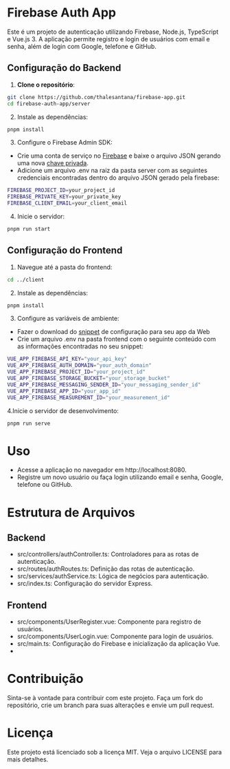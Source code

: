 # Firebase Auth App

Este é um projeto de autenticação utilizando Firebase, Node.js, TypeScript e Vue.js 3. A aplicação permite registro e login de usuários com email e senha, além de login com Google, telefone e GitHub.

## Configuração do Backend

1. **Clone o repositório**:
 ```bash
 git clone https://github.com/thalesantana/firebase-app.git
 cd firebase-auth-app/server
 ```
   
2. Instale as dependências:
```bash
pnpm install
```

3. Configure o Firebase Admin SDK:
- Crie uma conta de serviço no [Firebase](https://firebase.google.com/?hl=pt-br) e baixe o arquivo JSON gerando uma nova [chave privada](https://console.firebase.google.com/u/0/project/fir-app-4b204/settings/serviceaccounts/adminsdk?hl=pt-br).
- Adicione um arquivo .env na raiz da pasta server com as seguintes credenciais encontradas dentro do arquivo JSON gerado pela firebase:
```bash
FIREBASE_PROJECT_ID=your_project_id
FIREBASE_PRIVATE_KEY=your_private_key
FIREBASE_CLIENT_EMAIL=your_client_email
```
4. Inicie o servidor:
```bash
pnpm run start
```
## Configuração do Frontend
1. Navegue até a pasta do frontend:
 ```bash
 cd ../client
 ```
2. Instale as dependências:
```bash
pnpm install
```
3. Configure as variáveis de ambiente:
- Fazer o download do [snippet](https://support.google.com/firebase/answer/7015592?hl=pt-br#web&zippy=%2Cneste-artigo) de configuração para seu app da Web
- Crie um arquivo .env na pasta frontend com o seguinte conteúdo com as informações encontradas no seu snippet:
```bash
VUE_APP_FIREBASE_API_KEY="your_api_key"
VUE_APP_FIREBASE_AUTH_DOMAIN="your_auth_domain"
VUE_APP_FIREBASE_PROJECT_ID="your_project_id"
VUE_APP_FIREBASE_STORAGE_BUCKET="your_storage_bucket"
VUE_APP_FIREBASE_MESSAGING_SENDER_ID="your_messaging_sender_id"
VUE_APP_FIREBASE_APP_ID="your_app_id"
VUE_APP_FIREBASE_MEASUREMENT_ID="your_measurement_id"
```
4.Inicie o servidor de desenvolvimento:
```bash
pnpm run serve
```
# Uso
- Acesse a aplicação no navegador em http://localhost:8080.
- Registre um novo usuário ou faça login utilizando email e senha, Google, telefone ou GitHub.
# Estrutura de Arquivos
## Backend
- src/controllers/authController.ts: Controladores para as rotas de autenticação.
- src/routes/authRoutes.ts: Definição das rotas de autenticação.
- src/services/authService.ts: Lógica de negócios para autenticação.
- src/index.ts: Configuração do servidor Express.
## Frontend
- src/components/UserRegister.vue: Componente para registro de usuários.
- src/components/UserLogin.vue: Componente para login de usuários.
- src/main.ts: Configuração do Firebase e inicialização da aplicação Vue.
- 
# Contribuição
Sinta-se à vontade para contribuir com este projeto. Faça um fork do repositório, crie um branch para suas alterações e envie um pull request.

# Licença
Este projeto está licenciado sob a licença MIT. Veja o arquivo LICENSE para mais detalhes.

